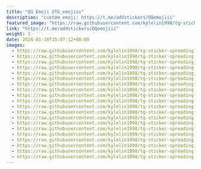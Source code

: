 ```yaml
---
title: "QQ Emoji @TG_emojiss"
description: "custom_emoji: https://t.me/addstickers/QQemojiii"
featured_image: "https://raw.githubusercontent.com/kylelin1998/tg-sticker-spreading-worldwide-images/main/img/f86ec67f-9df6-4b01-aaa1-a40cea2846bb.jpg"
link: "https://t.me/addstickers/QQemojiii"
weight: 3
date: 2024-01-16T15:07:12+08:00
images:
  - https://raw.githubusercontent.com/kylelin1998/tg-sticker-spreading-worldwide-images/main/img/f86ec67f-9df6-4b01-aaa1-a40cea2846bb.jpg
  - https://raw.githubusercontent.com/kylelin1998/tg-sticker-spreading-worldwide-images/main/img/9d03eafe-6a21-465f-9e2c-f7826c75434a.jpg
  - https://raw.githubusercontent.com/kylelin1998/tg-sticker-spreading-worldwide-images/main/img/ae0761b2-4d9f-400c-af7e-0f217f6b8995.jpg
  - https://raw.githubusercontent.com/kylelin1998/tg-sticker-spreading-worldwide-images/main/img/73d93cad-9502-4250-8f4b-b6105717608c.jpg
  - https://raw.githubusercontent.com/kylelin1998/tg-sticker-spreading-worldwide-images/main/img/a80576ac-3f22-4d26-bb38-99cd08ab856e.jpg
  - https://raw.githubusercontent.com/kylelin1998/tg-sticker-spreading-worldwide-images/main/img/8fc569e0-b78f-463b-815b-4245b2a0c7c3.jpg
  - https://raw.githubusercontent.com/kylelin1998/tg-sticker-spreading-worldwide-images/main/img/2dfcda32-42db-4b39-a777-655d91154828.jpg
  - https://raw.githubusercontent.com/kylelin1998/tg-sticker-spreading-worldwide-images/main/img/c2204e72-5462-4a1c-ba35-eb1242cea73a.jpg
  - https://raw.githubusercontent.com/kylelin1998/tg-sticker-spreading-worldwide-images/main/img/59364431-a507-43bb-ab97-283f456b987d.jpg
  - https://raw.githubusercontent.com/kylelin1998/tg-sticker-spreading-worldwide-images/main/img/635f31b1-746f-4572-a2a8-e7f3f4689d33.jpg
  - https://raw.githubusercontent.com/kylelin1998/tg-sticker-spreading-worldwide-images/main/img/e778990a-0f86-4240-945f-76982737103d.jpg
  - https://raw.githubusercontent.com/kylelin1998/tg-sticker-spreading-worldwide-images/main/img/1d0700f7-9491-4e72-bef3-be8027be98fe.jpg
  - https://raw.githubusercontent.com/kylelin1998/tg-sticker-spreading-worldwide-images/main/img/d9a42c1e-6533-4cc9-a367-1d0d732587e8.jpg
  - https://raw.githubusercontent.com/kylelin1998/tg-sticker-spreading-worldwide-images/main/img/c82f6479-1891-468d-a4d9-15b3cdece55c.jpg
  - https://raw.githubusercontent.com/kylelin1998/tg-sticker-spreading-worldwide-images/main/img/b14749c5-574b-49a3-97b5-214eae5f9a74.jpg
  - https://raw.githubusercontent.com/kylelin1998/tg-sticker-spreading-worldwide-images/main/img/12f139b2-b4f1-4c97-8ade-156189c23b1a.jpg
  - https://raw.githubusercontent.com/kylelin1998/tg-sticker-spreading-worldwide-images/main/img/8075bddc-c716-4217-b10a-657688ff33e3.jpg
  - https://raw.githubusercontent.com/kylelin1998/tg-sticker-spreading-worldwide-images/main/img/27d4d045-ade9-4a08-b803-6b29b7a202f3.jpg
  - https://raw.githubusercontent.com/kylelin1998/tg-sticker-spreading-worldwide-images/main/img/d7a3f46a-3ae8-4182-a24b-d0ae40a62d54.jpg
  - https://raw.githubusercontent.com/kylelin1998/tg-sticker-spreading-worldwide-images/main/img/95b43c68-57af-4eca-8701-c922f1f3fae5.jpg
---
```

